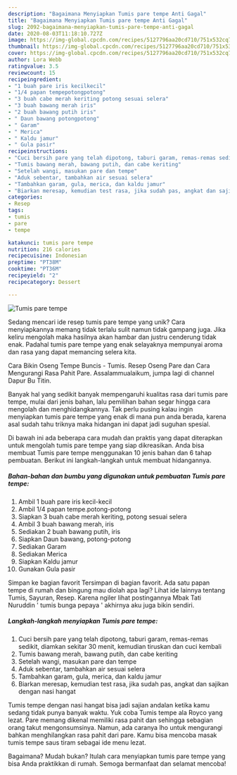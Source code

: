 ```yaml
---
description: "Bagaimana Menyiapkan Tumis pare tempe Anti Gagal"
title: "Bagaimana Menyiapkan Tumis pare tempe Anti Gagal"
slug: 2092-bagaimana-menyiapkan-tumis-pare-tempe-anti-gagal
date: 2020-08-03T11:18:10.727Z
image: https://img-global.cpcdn.com/recipes/5127796aa20cd710/751x532cq70/tumis-pare-tempe-foto-resep-utama.jpg
thumbnail: https://img-global.cpcdn.com/recipes/5127796aa20cd710/751x532cq70/tumis-pare-tempe-foto-resep-utama.jpg
cover: https://img-global.cpcdn.com/recipes/5127796aa20cd710/751x532cq70/tumis-pare-tempe-foto-resep-utama.jpg
author: Lora Webb
ratingvalue: 3.5
reviewcount: 15
recipeingredient:
- "1 buah pare iris kecilkecil"
- "1/4 papan tempepotongpotong"
- "3 buah cabe merah keriting potong sesuai selera"
- "3 buah bawang merah iris"
- "2 buah bawang putih iris"
- " Daun bawang potongpotong"
- " Garam"
- " Merica"
- " Kaldu jamur"
- " Gula pasir"
recipeinstructions:
- "Cuci bersih pare yang telah dipotong, taburi garam, remas-remas sedikit, diamkan sekitar 30 menit, kemudian tiruskan dan cuci kembali"
- "Tumis bawang merah, bawang putih, dan cabe keriting"
- "Setelah wangi, masukan pare dan tempe"
- "Aduk sebentar, tambahkan air sesuai selera"
- "Tambahkan garam, gula, merica, dan kaldu jamur"
- "Biarkan meresap, kemudian test rasa, jika sudah pas, angkat dan sajikan dengan nasi hangat"
categories:
- Resep
tags:
- tumis
- pare
- tempe

katakunci: tumis pare tempe 
nutrition: 216 calories
recipecuisine: Indonesian
preptime: "PT38M"
cooktime: "PT36M"
recipeyield: "2"
recipecategory: Dessert

---
```



![Tumis pare tempe](https://img-global.cpcdn.com/recipes/5127796aa20cd710/751x532cq70/tumis-pare-tempe-foto-resep-utama.jpg)

Sedang mencari ide resep tumis pare tempe yang unik? Cara menyiapkannya memang tidak terlalu sulit namun tidak gampang juga. Jika keliru mengolah maka hasilnya akan hambar dan justru cenderung tidak enak. Padahal tumis pare tempe yang enak selayaknya mempunyai aroma dan rasa yang dapat memancing selera kita.

Cara Bikin Oseng Tempe Buncis - Tumis. Resep Oseng Pare dan Cara Mengurangi Rasa Pahit Pare. Assalammualaikum, jumpa lagi di channel Dapur Bu Titin.

Banyak hal yang sedikit banyak mempengaruhi kualitas rasa dari tumis pare tempe, mulai dari jenis bahan, lalu pemilihan bahan segar hingga cara mengolah dan menghidangkannya. Tak perlu pusing kalau ingin menyiapkan tumis pare tempe yang enak di mana pun anda berada, karena asal sudah tahu triknya maka hidangan ini dapat jadi suguhan spesial.


Di bawah ini ada beberapa cara mudah dan praktis yang dapat diterapkan untuk mengolah tumis pare tempe yang siap dikreasikan. Anda bisa membuat Tumis pare tempe menggunakan 10 jenis bahan dan 6 tahap pembuatan. Berikut ini langkah-langkah untuk membuat hidangannya.

<!--inarticleads1-->

##### Bahan-bahan dan bumbu yang digunakan untuk pembuatan Tumis pare tempe:

1. Ambil 1 buah pare iris kecil-kecil
1. Ambil 1/4 papan tempe.potong-potong
1. Siapkan 3 buah cabe merah keriting, potong sesuai selera
1. Ambil 3 buah bawang merah, iris
1. Sediakan 2 buah bawang putih, iris
1. Siapkan  Daun bawang, potong-potong
1. Sediakan  Garam
1. Sediakan  Merica
1. Siapkan  Kaldu jamur
1. Gunakan  Gula pasir


Simpan ke bagian favorit Tersimpan di bagian favorit. Ada satu papan tempe di rumah dan bingung mau diolah apa lagi? Lihat ide lainnya tentang Tumis, Sayuran, Resep. Karena ngiler lihat postingannya Mbak Tati Nuruddin &#39; tumis bunga pepaya &#39; akhirnya aku juga bikin sendiri. 

<!--inarticleads2-->

##### Langkah-langkah menyiapkan Tumis pare tempe:

1. Cuci bersih pare yang telah dipotong, taburi garam, remas-remas sedikit, diamkan sekitar 30 menit, kemudian tiruskan dan cuci kembali
1. Tumis bawang merah, bawang putih, dan cabe keriting
1. Setelah wangi, masukan pare dan tempe
1. Aduk sebentar, tambahkan air sesuai selera
1. Tambahkan garam, gula, merica, dan kaldu jamur
1. Biarkan meresap, kemudian test rasa, jika sudah pas, angkat dan sajikan dengan nasi hangat


Tumis tempe dengan nasi hangat bisa jadi sajian andalan ketika kamu sedang tidak punya banyak waktu. Yuk coba Tumis tempe ala Royco yang lezat. Pare memang dikenal memiliki rasa pahit dan sehingga sebagian orang takut mengonsumsinya. Namun, ada caranya lho untuk mengurangi bahkan menghilangkan rasa pahit dari pare. Kamu bisa mencoba masak tumis tempe saus tiram sebagai ide menu lezat. 

Bagaimana? Mudah bukan? Itulah cara menyiapkan tumis pare tempe yang bisa Anda praktikkan di rumah. Semoga bermanfaat dan selamat mencoba!
